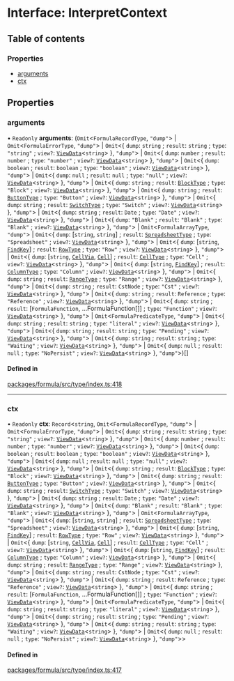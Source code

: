# Interface: InterpretContext

## Table of contents

### Properties

- [arguments](InterpretContext.md#arguments)
- [ctx](InterpretContext.md#ctx)

## Properties

### <a id="arguments" name="arguments"></a> arguments

• `Readonly` **arguments**: (`Omit`<`FormulaRecordType`, ``"dump"``\> \| `Omit`<`FormulaErrorType`, ``"dump"``\> \| `Omit`<{ `dump`: `string` ; `result`: `string` ; `type`: ``"string"`` ; `view?`: [`ViewData`](ViewData.md)<`string`\>  }, ``"dump"``\> \| `Omit`<{ `dump`: `number` ; `result`: `number` ; `type`: ``"number"`` ; `view?`: [`ViewData`](ViewData.md)<`string`\>  }, ``"dump"``\> \| `Omit`<{ `dump`: `boolean` ; `result`: `boolean` ; `type`: ``"boolean"`` ; `view?`: [`ViewData`](ViewData.md)<`string`\>  }, ``"dump"``\> \| `Omit`<{ `dump`: ``null`` ; `result`: ``null`` ; `type`: ``"null"`` ; `view?`: [`ViewData`](ViewData.md)<`string`\>  }, ``"dump"``\> \| `Omit`<{ `dump`: `string` ; `result`: [`BlockType`](BlockType.md) ; `type`: ``"Block"`` ; `view?`: [`ViewData`](ViewData.md)<`string`\>  }, ``"dump"``\> \| `Omit`<{ `dump`: `string` ; `result`: [`ButtonType`](ButtonType.md) ; `type`: ``"Button"`` ; `view?`: [`ViewData`](ViewData.md)<`string`\>  }, ``"dump"``\> \| `Omit`<{ `dump`: `string` ; `result`: [`SwitchType`](SwitchType.md) ; `type`: ``"Switch"`` ; `view?`: [`ViewData`](ViewData.md)<`string`\>  }, ``"dump"``\> \| `Omit`<{ `dump`: `string` ; `result`: `Date` ; `type`: ``"Date"`` ; `view?`: [`ViewData`](ViewData.md)<`string`\>  }, ``"dump"``\> \| `Omit`<{ `dump`: ``"Blank"`` ; `result`: ``"Blank"`` ; `type`: ``"Blank"`` ; `view?`: [`ViewData`](ViewData.md)<`string`\>  }, ``"dump"``\> \| `Omit`<`FormulaArrayType`, ``"dump"``\> \| `Omit`<{ `dump`: [`string`, `string`] ; `result`: [`SpreadsheetType`](SpreadsheetType.md) ; `type`: ``"Spreadsheet"`` ; `view?`: [`ViewData`](ViewData.md)<`string`\>  }, ``"dump"``\> \| `Omit`<{ `dump`: [`string`, [`FindKey`](FindKey.md)] ; `result`: [`RowType`](RowType.md) ; `type`: ``"Row"`` ; `view?`: [`ViewData`](ViewData.md)<`string`\>  }, ``"dump"``\> \| `Omit`<{ `dump`: [`string`, [`CellVia`](../README.md#cellvia), [`Cell`](Cell.md)] ; `result`: [`CellType`](CellType.md) ; `type`: ``"Cell"`` ; `view?`: [`ViewData`](ViewData.md)<`string`\>  }, ``"dump"``\> \| `Omit`<{ `dump`: [`string`, [`FindKey`](FindKey.md)] ; `result`: [`ColumnType`](ColumnType.md) ; `type`: ``"Column"`` ; `view?`: [`ViewData`](ViewData.md)<`string`\>  }, ``"dump"``\> \| `Omit`<{ `dump`: `string` ; `result`: [`RangeType`](RangeType.md) ; `type`: ``"Range"`` ; `view?`: [`ViewData`](ViewData.md)<`string`\>  }, ``"dump"``\> \| `Omit`<{ `dump`: `string` ; `result`: `CstNode` ; `type`: ``"Cst"`` ; `view?`: [`ViewData`](ViewData.md)<`string`\>  }, ``"dump"``\> \| `Omit`<{ `dump`: `string` ; `result`: `Reference` ; `type`: ``"Reference"`` ; `view?`: [`ViewData`](ViewData.md)<`string`\>  }, ``"dump"``\> \| `Omit`<{ `dump`: `string` ; `result`: [`FormulaFunction`, ...FormulaFunction[]] ; `type`: ``"Function"`` ; `view?`: [`ViewData`](ViewData.md)<`string`\>  }, ``"dump"``\> \| `Omit`<`FormulaPredicateType`, ``"dump"``\> \| `Omit`<{ `dump`: `string` ; `result`: `string` ; `type`: ``"literal"`` ; `view?`: [`ViewData`](ViewData.md)<`string`\>  }, ``"dump"``\> \| `Omit`<{ `dump`: `string` ; `result`: `string` ; `type`: ``"Pending"`` ; `view?`: [`ViewData`](ViewData.md)<`string`\>  }, ``"dump"``\> \| `Omit`<{ `dump`: `string` ; `result`: `string` ; `type`: ``"Waiting"`` ; `view?`: [`ViewData`](ViewData.md)<`string`\>  }, ``"dump"``\> \| `Omit`<{ `dump`: ``null`` ; `result`: ``null`` ; `type`: ``"NoPersist"`` ; `view?`: [`ViewData`](ViewData.md)<`string`\>  }, ``"dump"``\>)[]

#### Defined in

[packages/formula/src/type/index.ts:418](https://github.com/mashcard/mashcard/blob/main/packages/formula/src/type/index.ts#L418)

___

### <a id="ctx" name="ctx"></a> ctx

• `Readonly` **ctx**: `Record`<`string`, `Omit`<`FormulaRecordType`, ``"dump"``\> \| `Omit`<`FormulaErrorType`, ``"dump"``\> \| `Omit`<{ `dump`: `string` ; `result`: `string` ; `type`: ``"string"`` ; `view?`: [`ViewData`](ViewData.md)<`string`\>  }, ``"dump"``\> \| `Omit`<{ `dump`: `number` ; `result`: `number` ; `type`: ``"number"`` ; `view?`: [`ViewData`](ViewData.md)<`string`\>  }, ``"dump"``\> \| `Omit`<{ `dump`: `boolean` ; `result`: `boolean` ; `type`: ``"boolean"`` ; `view?`: [`ViewData`](ViewData.md)<`string`\>  }, ``"dump"``\> \| `Omit`<{ `dump`: ``null`` ; `result`: ``null`` ; `type`: ``"null"`` ; `view?`: [`ViewData`](ViewData.md)<`string`\>  }, ``"dump"``\> \| `Omit`<{ `dump`: `string` ; `result`: [`BlockType`](BlockType.md) ; `type`: ``"Block"`` ; `view?`: [`ViewData`](ViewData.md)<`string`\>  }, ``"dump"``\> \| `Omit`<{ `dump`: `string` ; `result`: [`ButtonType`](ButtonType.md) ; `type`: ``"Button"`` ; `view?`: [`ViewData`](ViewData.md)<`string`\>  }, ``"dump"``\> \| `Omit`<{ `dump`: `string` ; `result`: [`SwitchType`](SwitchType.md) ; `type`: ``"Switch"`` ; `view?`: [`ViewData`](ViewData.md)<`string`\>  }, ``"dump"``\> \| `Omit`<{ `dump`: `string` ; `result`: `Date` ; `type`: ``"Date"`` ; `view?`: [`ViewData`](ViewData.md)<`string`\>  }, ``"dump"``\> \| `Omit`<{ `dump`: ``"Blank"`` ; `result`: ``"Blank"`` ; `type`: ``"Blank"`` ; `view?`: [`ViewData`](ViewData.md)<`string`\>  }, ``"dump"``\> \| `Omit`<`FormulaArrayType`, ``"dump"``\> \| `Omit`<{ `dump`: [`string`, `string`] ; `result`: [`SpreadsheetType`](SpreadsheetType.md) ; `type`: ``"Spreadsheet"`` ; `view?`: [`ViewData`](ViewData.md)<`string`\>  }, ``"dump"``\> \| `Omit`<{ `dump`: [`string`, [`FindKey`](FindKey.md)] ; `result`: [`RowType`](RowType.md) ; `type`: ``"Row"`` ; `view?`: [`ViewData`](ViewData.md)<`string`\>  }, ``"dump"``\> \| `Omit`<{ `dump`: [`string`, [`CellVia`](../README.md#cellvia), [`Cell`](Cell.md)] ; `result`: [`CellType`](CellType.md) ; `type`: ``"Cell"`` ; `view?`: [`ViewData`](ViewData.md)<`string`\>  }, ``"dump"``\> \| `Omit`<{ `dump`: [`string`, [`FindKey`](FindKey.md)] ; `result`: [`ColumnType`](ColumnType.md) ; `type`: ``"Column"`` ; `view?`: [`ViewData`](ViewData.md)<`string`\>  }, ``"dump"``\> \| `Omit`<{ `dump`: `string` ; `result`: [`RangeType`](RangeType.md) ; `type`: ``"Range"`` ; `view?`: [`ViewData`](ViewData.md)<`string`\>  }, ``"dump"``\> \| `Omit`<{ `dump`: `string` ; `result`: `CstNode` ; `type`: ``"Cst"`` ; `view?`: [`ViewData`](ViewData.md)<`string`\>  }, ``"dump"``\> \| `Omit`<{ `dump`: `string` ; `result`: `Reference` ; `type`: ``"Reference"`` ; `view?`: [`ViewData`](ViewData.md)<`string`\>  }, ``"dump"``\> \| `Omit`<{ `dump`: `string` ; `result`: [`FormulaFunction`, ...FormulaFunction[]] ; `type`: ``"Function"`` ; `view?`: [`ViewData`](ViewData.md)<`string`\>  }, ``"dump"``\> \| `Omit`<`FormulaPredicateType`, ``"dump"``\> \| `Omit`<{ `dump`: `string` ; `result`: `string` ; `type`: ``"literal"`` ; `view?`: [`ViewData`](ViewData.md)<`string`\>  }, ``"dump"``\> \| `Omit`<{ `dump`: `string` ; `result`: `string` ; `type`: ``"Pending"`` ; `view?`: [`ViewData`](ViewData.md)<`string`\>  }, ``"dump"``\> \| `Omit`<{ `dump`: `string` ; `result`: `string` ; `type`: ``"Waiting"`` ; `view?`: [`ViewData`](ViewData.md)<`string`\>  }, ``"dump"``\> \| `Omit`<{ `dump`: ``null`` ; `result`: ``null`` ; `type`: ``"NoPersist"`` ; `view?`: [`ViewData`](ViewData.md)<`string`\>  }, ``"dump"``\>\>

#### Defined in

[packages/formula/src/type/index.ts:417](https://github.com/mashcard/mashcard/blob/main/packages/formula/src/type/index.ts#L417)
